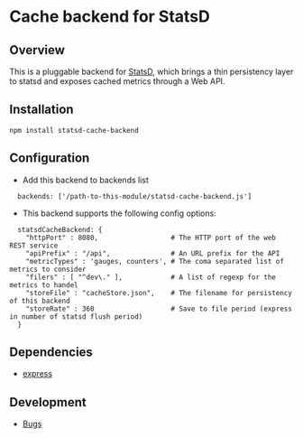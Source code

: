 # Cache backend for StatsD

## Overview
This is a pluggable backend for [StatsD](https://github.com/etsy/statsd), which
brings a thin persistency layer to statsd and exposes cached metrics through a Web API.

## Installation

    npm install statsd-cache-backend


## Configuration
  * Add this backend to backends list
```
  backends: ['/path-to-this-module/statsd-cache-backend.js']
```

  * This backend supports the following config options:
```
  statsdCacheBackend: {
    "httpPort" : 8080,                  # The HTTP port of the web REST service
    "apiPrefix" : "/api",               # An URL prefix for the API
    "metricTypes" : 'gauges, counters', # The coma separated list of metrics to consider
    "filers" : [ "^dev\." ],            # A list of regexp for the metrics to handel
    "storeFile" : "cacheStore.json",    # The filename for persistency of this backend
    "storeRate" : 360                   # Save to file period (express in number of statsd flush period)
  }

```

## Dependencies
- [express]()

## Development
- [Bugs](https://github.com/Ericbla/statsd-cache-backend/issues)

